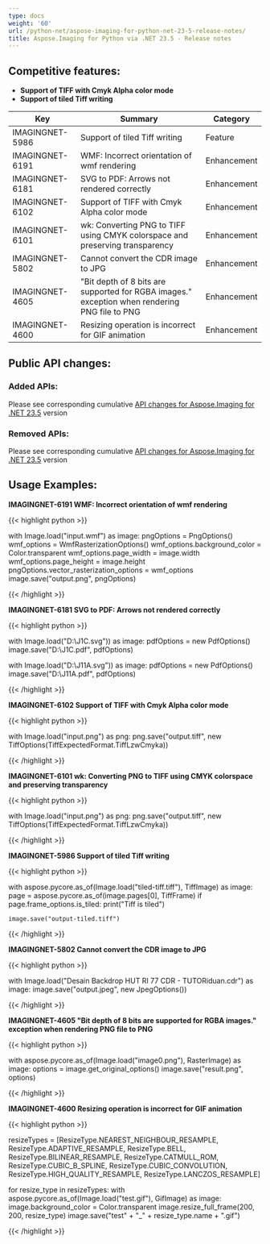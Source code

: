 ```yaml
---
type: docs
weight: '60'
url: /python-net/aspose-imaging-for-python-net-23-5-release-notes/
title: Aspose.Imaging for Python via .NET 23.5 - Release notes
---
```


## Competitive features:

- **Support of TIFF with Cmyk Alpha color mode**
- **Support of tiled Tiff writing**

| **Key**         | **Summary**                                                                                                                                                              | **Category** |
|-----------------|--------------------------------------------------------------------------------------------------------------------------------------------------------------------------|--------------|
| IMAGINGNET-5986 | Support of tiled Tiff writing                                                                                                                                  | Feature      |
| IMAGINGNET-6191 | WMF: Incorrect orientation of wmf rendering                                                                                                                                  | Enhancement      |
| IMAGINGNET-6181 | SVG to PDF: Arrows not rendered correctly                                                                                                                                  | Enhancement      |
| IMAGINGNET-6102 | Support of TIFF with Cmyk Alpha color mode                                                                                                                                  | Enhancement      |
| IMAGINGNET-6101 | wk: Converting PNG to TIFF using CMYK colorspace and preserving transparency                                                                                                                                  | Enhancement      |
| IMAGINGNET-5802 | Cannot convert the CDR image to JPG                                                                                                                                  | Enhancement      |
| IMAGINGNET-4605 | "Bit depth of 8 bits are supported for RGBA images." exception when rendering PNG file to PNG                                                                                                                                  | Enhancement      |
| IMAGINGNET-4600 | Resizing operation is incorrect for GIF animation                                                                                                                                  | Enhancement      |

## Public API changes:

### Added APIs:

Please see corresponding cumulative [API changes for Aspose.Imaging for .NET 23.5](https://docs.aspose.com/imaging/net/aspose-imaging-for-net-23-5-release-notes/) version

### Removed APIs:

Please see corresponding cumulative [API changes for Aspose.Imaging for .NET 23.5](https://docs.aspose.com/imaging/net/aspose-imaging-for-net-23-5-release-notes/) version

## Usage Examples:

**IMAGINGNET-6191 WMF: Incorrect orientation of wmf rendering**

{{< highlight python >}}

with Image.load("input.wmf") as image:
	pngOptions = PngOptions()
	wmf_options = WmfRasterizationOptions()
	wmf_options.background_color = Color.transparent
	wmf_options.page_width = image.width
	wmf_options.page_height = image.height
	pngOptions.vector_rasterization_options = wmf_options
	image.save("output.png", pngOptions)

{{< /highlight >}}

**IMAGINGNET-6181 SVG to PDF: Arrows not rendered correctly**

{{< highlight python >}}

with Image.load("D:\\J1C.svg")) as image:
	pdfOptions = new PdfOptions()
	image.save("D:\\J1C.pdf", pdfOptions)

with Image.load("D:\\J11A.svg")) as image:
	pdfOptions = new PdfOptions()
	image.save("D:\\J11A.pdf", pdfOptions)

{{< /highlight >}}

**IMAGINGNET-6102 Support of TIFF with Cmyk Alpha color mode**

{{< highlight python >}}

with Image.load("input.png") as png:
	png.save("output.tiff", new TiffOptions(TiffExpectedFormat.TiffLzwCmyka))

{{< /highlight >}}

**IMAGINGNET-6101 wk: Converting PNG to TIFF using CMYK colorspace and preserving transparency**

{{< highlight python >}}

with Image.load("input.png") as png:
	png.save("output.tiff", new TiffOptions(TiffExpectedFormat.TiffLzwCmyka))

{{< /highlight >}}

**IMAGINGNET-5986 Support of tiled Tiff writing**

{{< highlight python >}}

with aspose.pycore.as_of(Image.load("tiled-tiff.tiff"), TiffImage) as image:
	page = aspose.pycore.as_of(image.pages[0], TiffFrame)
	if page.frame_options.is_tiled:
		print("Tiff is tiled")

	image.save("output-tiled.tiff")

{{< /highlight >}}

**IMAGINGNET-5802 Cannot convert the CDR image to JPG**

{{< highlight python >}}

with Image.load("Desain Backdrop HUT RI 77 CDR - TUTORiduan.cdr") as image:
	image.save("output.jpeg", new JpegOptions())

{{< /highlight >}}

**IMAGINGNET-4605 "Bit depth of 8 bits are supported for RGBA images." exception when rendering PNG file to PNG**

{{< highlight python >}}

with aspose.pycore.as_of(Image.load("image0.png"), RasterImage) as image:
    options = image.get_original_options()
    image.save("result.png", options)

{{< /highlight >}}

**IMAGINGNET-4600 Resizing operation is incorrect for GIF animation**

{{< highlight python >}}

resizeTypes = [ResizeType.NEAREST_NEIGHBOUR_RESAMPLE,
			   ResizeType.ADAPTIVE_RESAMPLE,
			   ResizeType.BELL,
			   ResizeType.BILINEAR_RESAMPLE,
			   ResizeType.CATMULL_ROM,
			   ResizeType.CUBIC_B_SPLINE,
			   ResizeType.CUBIC_CONVOLUTION,
			   ResizeType.HIGH_QUALITY_RESAMPLE,
			   ResizeType.LANCZOS_RESAMPLE]

for resize_type in resizeTypes:
    with aspose.pycore.as_of(Image.load("test.gif"), GifImage) as image:
        image.background_color = Color.transparent
        image.resize_full_frame(200, 200, resize_type)
        image.save("test" + "_" + resize_type.name + ".gif")

{{< /highlight >}}
